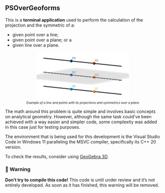 ## PSOverGeoforms
This is a **terminal application** used to perform the calculation of the projection and the symmetric of a:

- given point over a line;
- given point over a plane; or a 
- given line over a plane.

<div style="text-align: center; font-style: italic; font-size: 10px;">
  <img src="img/example.png" alt="example" width="300px">
  <p style="margin-top: 0px;">Example of a line and points with its projections and symmetrics over a plane</p>
</div>

The math around this problem is quite simple and involves basic concepts on analytical geometry. However, although the same task could’ve been achieved with a way easier and simpler code, some complexity was added in this case just for testing purposes.

The environment that is being used for this development is the Visual Studio Code in Windows 11 paralleling the MSVC compiler, specifically its C++ 20 version.

To check the results, consider using [GeoGebra 3D](https://www.geogebra.org/3d).

### 🚫 Warning
**Don’t try to compile this code!**
This code is until under review and it’s not entirely developed. As soon as it has finished, this warning will be removed.
